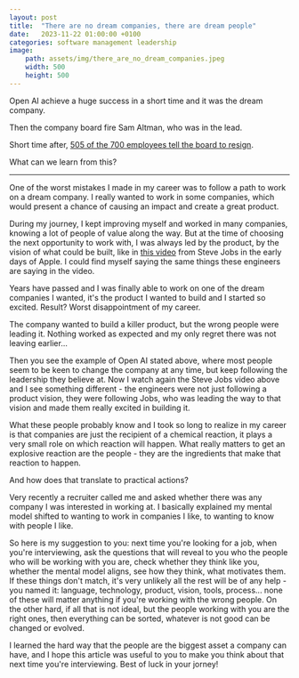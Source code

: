 ```yaml
---
layout: post
title:  "There are no dream companies, there are dream people"
date:   2023-11-22 01:00:00 +0100
categories: software management leadership
image:
    path: assets/img/there_are_no_dream_companies.jpeg  
    width: 500
    height: 500
---
```


Open AI achieve a huge success in a short time and it was the dream company.

Then the company board fire Sam Altman, who was in the lead. 

Short time after, [505 of the 700 employees tell the board to resign](https://twitter.com/karaswisher/status/1726599700961521762).

What can we learn from this? 

---
>

One of the worst mistakes I made in my career was to follow a path to work on a dream company. I really wanted to work in some companies, which would present a chance of causing an impact and create a great product.

During my journey, I kept improving myself and worked in many companies, knowing a lot of people of value along the way. But at the time of choosing the next opportunity to work with, I was always led by the product, by the vision of what could be built, like in [this video](https://www.youtube.com/watch?v=fj0hpsJvrko) from Steve Jobs in the early days of Apple. I could find myself saying the same things these engineers are saying in the video. 

Years have passed and I was finally able to work on one of the dream companies I wanted, it's the product I wanted to build and I started so excited. Result? Worst disappointment of my career. 

The company wanted to build a killer product, but the wrong people were leading it. Nothing worked as expected and my only regret there was not leaving earlier... 

Then you see the example of Open AI stated above, where most people seem to be keen to change the company at any time, but keep following the leadership they believe at. Now I watch again the Steve Jobs video above and I see something different - the engineers were not just following a product vision, they were following Jobs, who was leading the way to that vision and made them really excited in building it. 

What these people probably know and I took so long to realize in my career is that companies are just the recipient of a chemical reaction, it plays a very small role on which reaction will happen. What really matters to get an explosive reaction are the people - they are the ingredients that make that reaction to happen.  

And how does that translate to practical actions?

Very recently a recruiter called me and asked whether there was any company I was interested in working at. I basically explained my mental model shifted to wanting to work in companies I like, to wanting to know with people I like. 

So here is my suggestion to you: next time you're looking for a job, when you're interviewing, ask the questions that will reveal to you who the people who will be working with you are, check whether they think like you, whether the mental model aligns, see how they think, what motivates them. If these things don't match, it's very unlikely all the rest will be of any help - you named it: language, technology, product, vision, tools, process... none of these will matter anything if you're working with the wrong people. On the other hard, if all that is not ideal, but the people working with you are the right ones, then everything can be sorted, whatever is not good can be changed or evolved.

I learned the hard way that the people are the biggest asset a company can have, and I hope this article was useful to you to make you think about that next time you're interviewing. Best of luck in your jorney!
